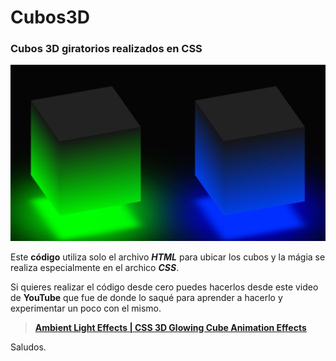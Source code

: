 # Cubos3D

### Cubos 3D giratorios realizados en CSS

![Captura de los Cubos](/Cubos.JPG)

Este **código** utiliza solo el archivo ***HTML*** para ubicar los cubos y la mágia se realiza especialmente en el archico ***CSS***.

Si quieres realizar el código desde cero puedes hacerlos desde este video de **YouTube**
que fue de donde lo saqué para aprender a hacerlo y experimentar un poco con el mismo.

> **[Ambient Light Effects | CSS 3D Glowing Cube Animation Effects](https://www.youtube.com/watch?v=nOdDtnHWaDo)**

Saludos. 